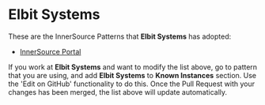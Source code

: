 # Elbit Systems

These are the InnerSource Patterns that **Elbit Systems** has adopted:

* [InnerSource Portal](../patterns/2-structured/innersource-portal.md)

If you work at **Elbit Systems** and want to modify the list above, go to pattern that you are using, and add **Elbit Systems** to **Known Instances** section.
Use the 'Edit on GitHub' functionality to do this.
Once the Pull Request with your changes has been merged, the list above will update automatically.

